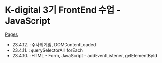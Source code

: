 # K-digital 3기 FrontEnd 수업 - JavaScript

[Pages](https://mnmn092631.github.io/K-digital-2023-3-JS/)

- 23.4.12. : 주사위게임, DOMContentLoaded
- 23.4.11. : querySelectorAll, forEach
- 23.4.10. : HTML - Form, JavaScript - addEventListener, getElementById
